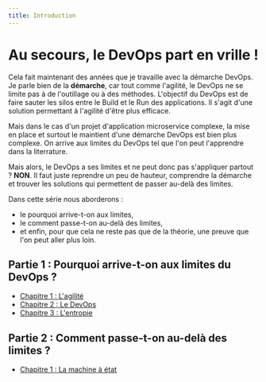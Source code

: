 ```yaml
---
title: Introduction
---
```

# Au secours, le DevOps part en vrille !

Cela fait maintenant des années que je travaille avec la démarche DevOps. Je parle bien de la **démarche**, car tout comme l'agilité, le DevOps ne se limite pas à de l'outillage ou à des méthodes.
L'objectif du DevOps est de faire sauter les silos entre le Build et le Run des applications. Il s'agit d'une solution permettant à l'agilité d'être plus efficace.

Mais dans le cas d'un projet d'application microservice complexe, la mise en place et surtout le maintient d'une démarche DevOps est bien plus complexe. On arrive aux limites du DevOps tel que l'on peut l'apprendre dans la literrature. 

Mais alors, le DevOps a ses limites et ne peut donc pas s'appliquer partout ? **NON**. Il faut juste reprendre un peu de hauteur, comprendre la démarche et trouver les solutions qui permettent de passer au-delà des limites.

Dans cette série nous aborderons :

- le pourquoi arrive-t-on aux limites, 
- le comment passe-t-on au-delà des limites,
- et enfin, pour que cela ne reste pas que de la théorie, une preuve que l'on peut aller plus loin.

## Partie 1 : Pourquoi arrive-t-on aux limites du DevOps ?

- [Chapitre 1 : L'agilité](01.pourquoi.agilite.md)
- [Chapitre 2 : Le DevOps](02.pourquoi.devops.md)
- [Chapitre 3 : L'entropie](03.pourquoi.entropie.md)

## Partie 2 : Comment passe-t-on au-delà des limites ?

- [Chapitre 1 : La machine à état](04.comment.machineetat.md)
